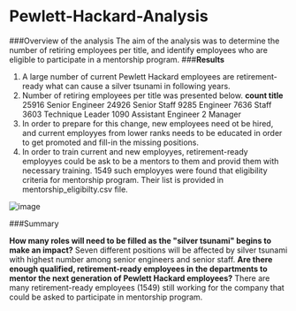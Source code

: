 # Pewlett-Hackard-Analysis
###Overview of the analysis
The aim of the analysis was to determine the number of retiring employees per title, and identify employees who are eligible to participate in a mentorship program.
###**Results**
  1. A large number of current Pewlett Hackard employees are retirement-ready what can cause a silver tsunami in following years. 
  2. Number of retiring employees per title was presented below.
        **count	title**
        25916	Senior Engineer
        24926	Senior Staff
        9285	Engineer
        7636	Staff
        3603	Technique Leader
        1090	Assistant Engineer
        2	Manager
  3. In order to prepare for this change, new employees need ot be hired, and current employyes from lower ranks needs to be educated in order to get promoted and      fill-in the missing positions. 
  4. In order to train current and new employyes, retirement-ready employyes could be ask to be a mentors to them and provid them with necessary training. 
1549 such employyes were found that eligibility criteria for mentorship program. Their list is provided in mentorship_eligibilty.csv file.

![image](https://user-images.githubusercontent.com/45517672/162643388-84adad57-7263-49b0-bfda-2522558bb323.png)


###Summary

  **How many roles will need to be filled as the "silver tsunami" begins to make an impact?**
      Seven different positions will be affected by silver tsunami with highest number among senior engineers and senior staff. 
  **Are there enough qualified, retirement-ready employees in the departments to mentor the next generation of Pewlett Hackard employees?**
      There are many retirement-ready employees (1549) still working for the company that could be asked to participate in mentorship program. 
